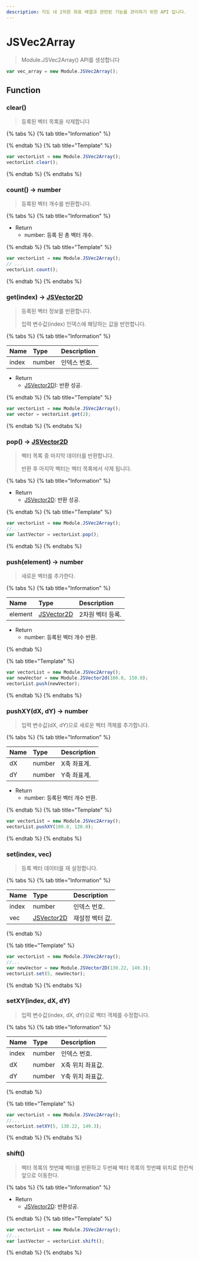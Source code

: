```yaml
---
description: 지도 내 2차원 좌표 배열과 관련된 기능을 관리하기 위한 API 입니다.
---
```


# JSVec2Array

> Module.JSVec2Array() API를 생성합니다

```javascript
var vec_array = new Module.JSVec2Array();
```

## Function

### clear()

> 등록된 벡터 목록을 삭제합니다

{% tabs %}
{% tab title="Information" %}

{% endtab %}
{% tab title="Template" %}

```javascript
var vectorList = new Module.JSVec2Array();
vectorList.clear();
```

{% endtab %}
{% endtabs %}

### count() → number

> 등록된 벡터 개수를 반환합니다.

{% tabs %}
{% tab title="Information" %}

-   Return
    -   number: 등록 된 총 벡터 개수.

{% endtab %}
{% tab title="Template" %}

```javascript
var vectorList = new Module.JSVec2Array();
// ...
vectorList.count();
```

{% endtab %}
{% endtabs %}

### get(index) → [JSVector2D](../core/jsvector2d.md)

> 등록된 벡터 정보를 반환합니다.
>
> 입력 변수값(index) 인덱스에 해당하는 값을 반한합니다.

{% tabs %}
{% tab title="Information" %}

| Name  | Type   | Description  |
| :---- | :----- | :----------- |
| index | number | 인덱스 번호. |

-   Return
    -   [JSVector2D](../core/jsvector2d.md)): 반환 성공.

{% endtab %}
{% tab title="Template" %}

```javascript
var vectorList = new Module.JSVec2Array();
var vector = vectorList.get(2);
```

{% endtab %}
{% endtabs %}

### pop() → [JSVector2D](../core/jsvector2d.md)

> 벡터 목록 중 마지막 데이터를 반환합니다.
>
> 반환 후 마지막 벡터는 벡터 목록에서 삭제 됩니다.

{% tabs %}
{% tab title="Information" %}

-   Return
    -   [JSVector2D](../core/jsvector2d.md): 반환 성공.

{% endtab %}
{% tab title="Template" %}

```javascript
var vectorList = new Module.JSVec2Array();
//...
var lastVector = vectorList.pop();
```

{% endtab %}
{% endtabs %}

### push(element) → number

> 새로운 벡터를 추가한다.

{% tabs %}
{% tab title="Information" %}

| Name    | Type                                | Description      |
| :------ | :---------------------------------- | :--------------- |
| element | [JSVector2D](../core/jsvector2d.md) | 2차원 벡터 등록. |

-   Return
    -   number: 등록된 벡터 개수 반환.

{% endtab %}

{% tab title="Template" %}

```javascript
var vectorList = new Module.JSVec2Array();
var newVector = new Module.JSVector2d(100.0, 150.0);
vectorList.push(newVector);
```

{% endtab %}
{% endtabs %}

### pushXY(dX, dY) → number

> 입력 변수값(dX, dY)으로 새로운 벡터 객체를 추가합니다.

{% tabs %}
{% tab title="Information" %}

| Name | Type   | Description |
| :--- | :----- | :---------- |
| dX   | number | X축 좌표계. |
| dY   | number | Y축 좌표계. |

-   Return
    -   number: 등록된 벡터 개수 반환.

{% endtab %}
{% tab title="Template" %}

```javascript
var vectorList = new Module.JSVec2Array();
vectorList.pushXY(100.0, 120.0);
```

{% endtab %}
{% endtabs %}

### set(index, vec)

> 등록 벡터 데이터를 재 설정합니다.

{% tabs %}
{% tab title="Information" %}

| Name  | Type                                | Description     |
| :---- | :---------------------------------- | :-------------- |
| index | number                              | 인덱스 번호.    |
| vec   | [JSVector2D](../core/jsvector2d.md) | 재설정 벡터 값. |

{% endtab %}

{% tab title="Template" %}

```javascript
var vectorList = new Module.JSVec2Array();
//...
var newVector = new Module.JSVector2D(130.22, 149.3);
vectorList.set(5, newVector);
```

{% endtab %}
{% endtabs %}

### setXY(index, dX, dY)

> 입력 변수값(index, dX, dY)으로 벡터 객체를 수정합니다.

{% tabs %}
{% tab title="Information" %}

| Name  | Type   | Description      |
| :---- | :----- | :--------------- |
| index | number | 인덱스 번호.     |
| dX    | number | X축 위치 좌표값. |
| dY    | number | Y축 위치 좌표값. |

{% endtab %}

{% tab title="Template" %}

```javascript
var vectorList = new Module.JSVec2Array();
//...
vectorList.setXY(5, 130.22, 149.3);
```

{% endtab %}
{% endtabs %}

### shift()

> 벡터 목록의 첫번쨰 벡터를 반환하고 두번째 벡터 목록의 첫번쨰 위치로 한칸씩 앞으로 이동한다.

{% tabs %}
{% tab title="Information" %}

-   Return
    -   [JSVector2D](../core/jsvector2d.md): 반환성공.

{% endtab %}
{% tab title="Template" %}

```javascript
var vectorList = new Module.JSVec2Array();
//...
var lastVector = vectorList.shift();
```

{% endtab %}
{% endtabs %}
